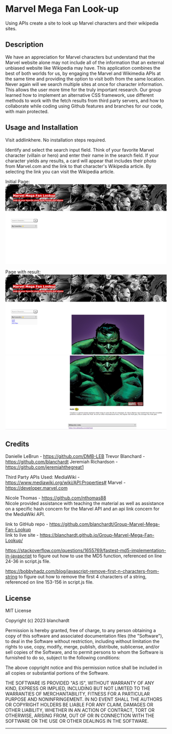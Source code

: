 # Marvel Mega Fan Look-up
Using APIs create a site to look up Marvel characters and their wikipedia sites.  

## Description
We have an appreciation for Marvel characters but understand that the Marvel website alone may not include all of the information that an external unbiased website like Wikipedia may have.  This application combines the best of both worlds for us, by engaging the Marvel and Wikimedia APIs at the same time and providing the option to visit both from the same location.  Never again will we search multiple sites at once for character information.  This allows the user more time for the truly important research.  Our group learned how to implement an alternative CSS framework, use different methods to work with the fetch results from third party servers, and how to collaborate while coding using Github features and branches for our code, with main protected.  

## Usage and Installation

Visit addlinkhere.  No installation steps required.

Identify and select the search input field.  Think of your favorite Marvel character (villain or hero) and enter their name in the search field.  If your character yields any results, a card will appear that includes their photo from Marvel.com and the link to that character's Wikipedia article.  By selecting the link you can visit the Wikipedia article.

Initial Page:  
![Initial page with a hero banner and a search box.](./assets/images/initial-page.png)  

Page with result:  
![page with the result of the hulk on the screen, with hulk, thor, and iron man saved as favorites.](./assets/images/hulk-1.png)  
![page with the result of the hulk on the screen, with his description and a link to a wiki for the hulk.](./assets/images/hulk-2.png)  

## Credits

Danielle LeBrun - https://github.com/DMB-LEB 
Trevor Blanchard - https://github.com/blanchardt
Jeremiah Richardson - https://github.com/jeremiahthegreat1

Third Party APIs Used:
MediaWiki - https://www.mediawiki.org/wiki/API:Properties#
Marvel - https://developer.marvel.com

Nicole Thomas - https://github.com/nthomas88  
Nicole provided assistance with teaching the material as well as assistance on a specific hash concern for the Marvel API and an api link concern for the MediaWiki API.  

link to GitHub repo - https://github.com/blanchardt/Group-Marvel-Mega-Fan-Lookup  
link to live site - https://blanchardt.github.io/Group-Marvel-Mega-Fan-Lookup/  

https://stackoverflow.com/questions/1655769/fastest-md5-implementation-in-javascript to figure out how to use the MD5 function, referenced on line 24-36 in script.js file.  

https://bobbyhadz.com/blog/javascript-remove-first-n-characters-from-string to figure out how to remove the first 4 characters of a string, referenced on line 153-156 in script.js file.  


## License

MIT License

Copyright (c) 2023 blanchardt

Permission is hereby granted, free of charge, to any person obtaining a copy
of this software and associated documentation files (the "Software"), to deal
in the Software without restriction, including without limitation the rights
to use, copy, modify, merge, publish, distribute, sublicense, and/or sell
copies of the Software, and to permit persons to whom the Software is
furnished to do so, subject to the following conditions:

The above copyright notice and this permission notice shall be included in all
copies or substantial portions of the Software.

THE SOFTWARE IS PROVIDED "AS IS", WITHOUT WARRANTY OF ANY KIND, EXPRESS OR
IMPLIED, INCLUDING BUT NOT LIMITED TO THE WARRANTIES OF MERCHANTABILITY,
FITNESS FOR A PARTICULAR PURPOSE AND NONINFRINGEMENT. IN NO EVENT SHALL THE
AUTHORS OR COPYRIGHT HOLDERS BE LIABLE FOR ANY CLAIM, DAMAGES OR OTHER
LIABILITY, WHETHER IN AN ACTION OF CONTRACT, TORT OR OTHERWISE, ARISING FROM,
OUT OF OR IN CONNECTION WITH THE SOFTWARE OR THE USE OR OTHER DEALINGS IN THE
SOFTWARE.

---